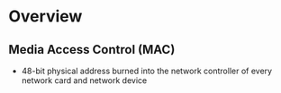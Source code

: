 # Overview

## Media Access Control (MAC)
 * 48-bit physical address burned into the network controller of every network card and network device



